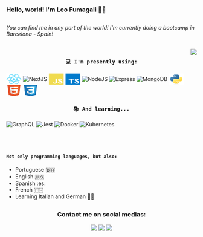 ### Hello, world! I'm Leo Fumagali 👋🏻
##

<i>You can find me in any part of the world! I'm currently doing a bootcamp in Barcelona - Spain!</i>

<br>

<div style="display: inline" align="center" color="white">
  <img align="right" src="https://media2.giphy.com/media/V1oAq9IfVTnvPrrKWe/giphy.gif?cid=790b76116b0cfb96bc3c70a1141818ea120442d5a38ff5a5&rid=giphy.gif&ct=s">
  <h3><code>💻 I'm presently using:</code></h3>
  <img align="center" title="React" alt="React" height="30" width="40" src="https://raw.githubusercontent.com/devicons/devicon/master/icons/react/react-original.svg">
  <img align="center" title="NextJS" alt="NextJS" height="30" width="30" src="https://www.datocms-assets.com/75941/1657707878-nextjs_logo.png" /> 
  <img align="center" title="JavaScript" alt="JavaScript" height="30" width="40" src="https://raw.githubusercontent.com/devicons/devicon/master/icons/javascript/javascript-plain.svg">
  <img align="center" title="TypeScript" alt="TypeScript" height="30" width="40" src="https://raw.githubusercontent.com/devicons/devicon/master/icons/typescript/typescript-plain.svg">   
  <img align="center" title="NodeJS" alt="NodeJS" height="30" width="40" src="https://cdn.jsdelivr.net/gh/devicons/devicon/icons/nodejs/nodejs-original.svg" />
  <img align="center" title="Express" alt="Express" height="30" width="30" src="https://upload.wikimedia.org/wikipedia/commons/thumb/b/bf/Status_iucn_EX_icon_blank.svg/2048px-Status_iucn_EX_icon_blank.svg.png" /> 
  <img align="center" title="MongoDB" alt="MongoDB" height="30" width="40" src="https://cdn.jsdelivr.net/gh/devicons/devicon/icons/mongodb/mongodb-original.svg" />
  <img align="center" title="Python" alt="Python" height="30" width="40" src="https://raw.githubusercontent.com/devicons/devicon/master/icons/python/python-original.svg">
  <img align="center" title="HTML" alt="HTML" height="30" width="40" src="https://raw.githubusercontent.com/devicons/devicon/master/icons/html5/html5-original.svg">
  <img align="center" title="CSS" alt="CSS" height="30" width="40" src="https://raw.githubusercontent.com/devicons/devicon/master/icons/css3/css3-original.svg">
</div>


<div style="display: inline" align="center">
  <h3><code>📚 And learning...</code></h3>
  <img align="center" title="GraphQL" alt="GraphQL" height="30" width="40" src="https://cdn.jsdelivr.net/gh/devicons/devicon/icons/graphql/graphql-plain.svg" />        
  <img align="center" title="Jest" alt="Jest" height="30" width="40" src="https://cdn.jsdelivr.net/gh/devicons/devicon/icons/jest/jest-plain.svg" />
  <img align="center" title="Docker" alt="Docker" height="30" width="40" src="https://cdn.jsdelivr.net/gh/devicons/devicon/icons/docker/docker-original.svg" />
  <img align="center" title="Kubernetes" alt="Kubernetes" height="30" width="40" src="https://cdn.jsdelivr.net/gh/devicons/devicon/icons/kubernetes/kubernetes-plain.svg" />          
</div>
  

<br><br>

<div>
  <h4><code>Not only programming languages, but also:</code></h4>
  <ul>
    <li >Portuguese 🇧🇷
    <li>English 🇺🇸
    <li>Spanish :es:
    <li>French 🇫🇷
    <li>Learning Italian and German 🙌🏻
  </ul>
</div>

##

<div align="center">
  <h3>Contact me on social medias:</h3>
  <a href="https://instagram.com/leofumagali" target="_blank"><img src="https://img.shields.io/badge/Instagram-E4405F?style=for-the-badge&logo=instagram&logoColor=white"></a>
  <a href = "mailto:leonardo.fumagali@gmail.com" target="_blank"><img src="https://img.shields.io/badge/Gmail-D14836?style=for-the-badge&logo=gmail&logoColor=white"></a>
  <a href="https://linkedin.com/in/leonardo-fumagali-1836a9214" target="_blank"><img src="https://img.shields.io/badge/-LinkedIn-%230077B5?style=for-the-badge&logo=linkedin&logoColor=white"></a>
</div>

